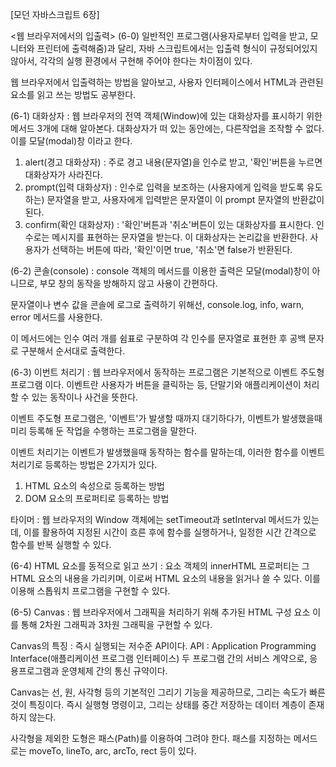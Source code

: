 [모던 자바스크립트 6장]

<웹 브라우저에서의 입출력>
(6-0)
일반적인 프로그램(사용자로부터 입력을 받고, 모니터와 프린터에 출력해줌)과 달리, 자바 스크립트에서는 입출력 형식이 규정되어있지 않아서, 각각의 실행 환경에서 구현해 주어야 한다는 차이점이 있다.

웹 브라우저에서 입출력하는 방법을 알아보고, 사용자 인터페이스에서 HTML과 관련된 요소를 읽고 쓰는 방법도 공부한다.


(6-1)
대화상자 : 웹 브라우저의 전역 객체(Window)에 있는 대화상자를 표시하기 위한 메서드 3개에 대해 알아본다. 대화상자가 떠 있는 동안에는, 다른작업을 조작할 수 없다. 이를 모달(modal)창 이라고 한다.

1. alert(경고 대화상자)
: 주로 경고 내용(문자열)을 인수로 받고, '확인'버튼을 누르면 대화상자가 사라진다.
2. prompt(입력 대화상자)
: 인수로 입력을 보조하는 (사용자에게 입력을 받도록 유도하는) 문자열을 받고, 사용자에게 입력받은 문자열이 이 prompt 문자열의 반환값이 된다.
3. confirm(확인 대화상자)
: '확인'버튼과 '취소'버튼이 있는 대화상자를 표시한다. 인수로는 메시지를 표현하는 문자열을 받는다. 이 대화상자는 논리값을 반환한다. 사용자가 선택하는 버튼에 따라, '확인'이면 true, '취소'면 false가 반환된다.


(6-2)
콘솔(console) : console 객체의 메서드를 이용한 출력은 모달(modal)창이 아니므로, 부모 창의 동작을 방해하지 않고 사용이 간편하다. 

문자열이나 변수 값을 콘솔에 로그로 출력하기 위해선, console.log, info, warn, error 메서드를 사용한다.

이 메서드에는 인수 여러 개를 쉼표로 구분하여 각 인수를 문자열로 표현한 후 공백 문자로 구분해서 순서대로 출력한다.


(6-3)
이번트 처리기 :
웹 브라우저에서 동작하는 프로그램은 기본적으로 이벤트 주도형 프로그램 이다. 이벤트란 사용자가 버튼을 클릭하는 등, 단말기와 애플리케이션이 처리할 수 있는 동작이나 사건을 뜻한다.

이벤트 주도형 프로그램은, '이벤트'가 발생할 때까지 대기하다가, 이벤트가 발생했을때 미리 등록해 둔 작업을 수행하는 프로그램을 말한다.

이벤트 처리기는 이벤트가 발생했을때 동작하는 함수를 말하는데, 이러한 함수를 이벤트 처리기로 등록하는 방법은 2가지가 있다.

1. HTML 요소의 속성으로 등록하는 방법
2. DOM 요소의 프로퍼티로 등록하는 방법

타이머 : 웹 브라우저의 Window 객체에는 setTimeout과 setInterval 메서드가 있는데, 이를 활용하여 지정된 시간이 흐른 후에 함수를 실행하거나, 일정한 시간 간격으로 함수를 반복 실행할 수 있다.


(6-4)
HTML 요소를 동적으로 읽고 쓰기 : 요소 객체의 innerHTML 프로퍼티는 그 HTML 요소의 내용을 가리키며, 이로써 HTML 요소의 내용을 읽거나 쓸 수 있다. 이를 이용해 스톱워치 프로그램을 구현할 수 있다.


(6-5)
Canvas : 웹 브라우저에서 그래픽을 처리하기 위해 추가된 HTML 구성 요소
이를 통해 2차원 그래픽과 3차원 그래픽을 구현할 수 있다.

Canvas의 특징 : 즉시 실행되는 저수준 API이다.
API : Application Programming Interface(애플리케이션 프로그램 인터페이스) 두 프로그램 간의 서비스 계약으로, 응용프로그램과 운영체제 간의 통신 규약이다.

Canvas는 선, 원, 사각형 등의 기본적인 그리기 기능을 제공하므로, 그리는 속도가 빠른 것이 특징이다.
즉시 실행형 명령이고, 그리는 상태를 중간 저장하는 데이터 계층이 존재하지 않는다.

사각형을 제외한 도형은 패스(Path)를 이용하여 그려야 한다.
패스를 지정하는 메서드로는 moveTo, lineTo, arc, arcTo, rect 등이 있다.